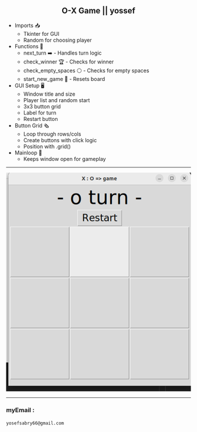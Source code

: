 <h2 align="center">O-X Game  || yossef</h2>

<ul> <li>Imports 📥 <ul> <li>Tkinter for GUI</li> <li>Random for choosing player</li> </ul> </li> <li>Functions 🧠 <ul> <li>next_turn ➡️ - Handles turn logic</li> <li>check_winner 🏆 - Checks for winner</li> <li>check_empty_spaces ⚪ - Checks for empty spaces</li> <li>start_new_game 🔄 - Resets board</li> </ul> </li> <li>GUI Setup 🖥️ <ul> <li>Window title and size</li> <li>Player list and random start</li> <li>3x3 button grid</li> <li>Label for turn</li> <li>Restart button</li> </ul> </li> <li>Button Grid 🗞️ <ul> <li>Loop through rows/cols</li> <li>Create buttons with click logic</li> <li>Position with .grid()</li> </ul> </li> <li>Mainloop 🔁 <ul> <li>Keeps window open for gameplay</li> </ul> </li> </ul>


---

![image](./view/Screenshot%20from%202023-08-24%2001-30-54.png)


---


### myEmail : 
```
yosefsabry66@gmail.com
```


